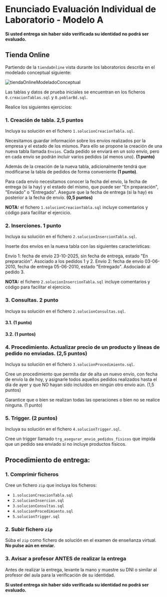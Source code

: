 # Enunciado Evaluación Individual de Laboratorio - Modelo A
**Si usted entrega sin haber sido verificada su identidad no podrá ser evaluado.**

## Tienda Online

Partiendo de la `tiendaOnline` vista durante los laboratorios descrita en el modelado conceptual siguiente:

![tiendaOnlineModeladoConceptual](https://github.com/user-attachments/assets/92eb4ba8-1ed8-488b-bb5b-448c0836fee6)

Las tablas y datos de prueba iniciales se encuentran en los ficheros `0.creacionTablas.sql` y `0.poblarBd.sql`.

Realice los siguientes ejercicios:

### 1. Creación de tabla. 2,5 puntos

Incluya su solución en el fichero `1.solucionCreacionTabla.sql`.

Necesitamos guardar información sobre los envíos realizados por la empresa y el estado de los mismos. Para ello se propone la creación de una nueva tabla llamada `Envios`. Cada pedido se enviará en un solo envío, pero en cada envío se podrán incluir varios pedidos (al menos uno). **(1 punto)**

Además de la creación de la nueva tabla, adicionalmente tendrá que modificarse la tabla de pedidos de forma conveniente **(1 punto)**.

Para cada envío necesitamos conocer la fecha del envío, la fecha de entrega (si la hay) y el estado del mismo, que puede ser "En preparación", "Enviado" o "Entregado". Asegure que la fecha de entrega (si la hay) es posterior a la fecha de envío. **(0,5 puntos)**

**NOTA:** el fichero `1.solucionCreacionTabla.sql` incluye comentarios y código para facilitar el ejercicio.

### 2. Inserciones. 1 punto

Incluya su solución en el fichero `2.solucionInsercionTabla.sql`.

Inserte dos envíos en la nueva tabla con las siguientes características:

Envío 1: fecha de envío 23-10-2025, sin fecha de entrega, estado "En preparación". Asociado a los pedidos 1 y 2.
Envío 2: fecha de envío 03-06-2010, fecha de entrega 05-06-2010, estado "Entregado". Asdociado al pedido 3.

**NOTA:** el fichero `2.solucionInsercionTabla.sql` incluye comentarios y código para facilitar el ejercicio.

### 3. Consultas. 2 punto

Incluya su solución en el fichero `2.solucionConsultas.sql`.

#### 3.1.  (1 punto)

#### 3.2.  (1 puntos)

### 4. Procedimiento. Actualizar precio de un producto y líneas de pedido no enviadas. (2,5 puntos)

Incluya su solución en el fichero `3.solucionProcedimiento.sql`.

Cree un procedimiento que permita dar de alta un nuevo envío, con fecha de envío la de hoy, y asignarle todos aquellos pedidos realizados hasta el día de ayer y que NO hayan sido incluídos en ningún otro envío aún. (1,5 puntos)

Garantice que o bien se realizan todas las operaciones o bien no se realice ninguna. (1 punto)

### 5. Trigger. (2 puntos)

Incluya su solución en el fichero `4.solucionTrigger.sql`.

Cree un trigger llamado `trg_asegurar_envio_pedidos_fisicos` que impida que un pedido sea enviado si no incluye productos físicos.

## Procedimiento de entrega:

### 1. Comprimir ficheros

Cree un fichero `zip` que incluya los ficheros:

* `1.solucionCreacionTabla.sql`
* `2.solucionInsercion.sql`
* `3.solucionConsultas.sql`
* `4.solucionProcedimiento.sql`
* `5.solucionTrigger.sql`

### 2. Subir fichero `zip`

Súba el `zip` como fichero de solución en el examen de enseñanza virtual. **No pulse aún en enviar.**

### 3. Avisar a profesor ANTES de realizar la entrega

Antes de realizar la entrega, levante la mano y muestre su DNI o similar al profesor del aula para la verificación de su identidad.

**Si usted entrega sin haber sido verificada su identidad no podrá ser evaluado.**
